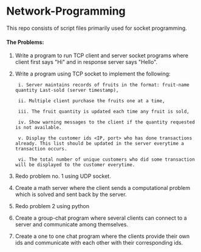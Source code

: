 # Network-Programming
This repo consists of script files primarily used for socket programming.

#### The Problems: 

1. Write a program to run TCP client and server socket programs where client first says "Hi" and in response server says "Hello".

2. Write a program using TCP socket to implement the following:

        i. Server maintains records of fruits in the format: fruit-name quantity Last-sold (server timestamp), 

        ii. Multiple client purchase the fruits one at a time,

        iii. The fruit quantity is updated each time any fruit is sold, 

        iv. Show warning messages to the client if the quantity requested is not available. 

        v. Display the customer ids <IP, port> who has done transactions already. This list should be updated in the server everytime a transaction occurs.

        vi. The total number of unique customers who did some transaction will be displayed to the customer everytime.

3. Redo problem no. 1 using UDP socket.

4. Create a math server where the client sends a computational problem which is solved and sent back by the server.

5. Redo problem 2 using python

6. Create a group-chat program where several clients can connect to a server and communicate among themselves.

7. Create a one to one chat program where the clients provide their own ids and communicate with each other with their corresponding ids.